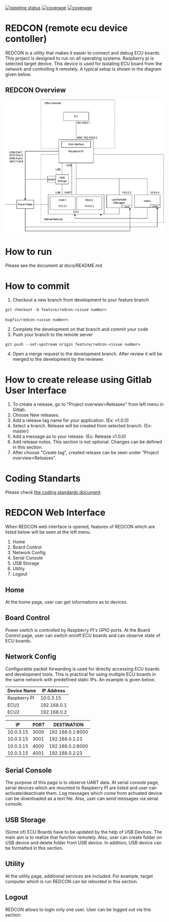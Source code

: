 [![pipeline status](https://gitlab.com/redcon-remote/redcon/badges/development/pipeline.svg)](https://gitlab.com/redcon-remote/redcon/-/pipelines)
[![coverage](https://gitlab.com/redcon-remote/redcon/badges/development/coverage.svg?job=client)](https://gitlab.com/redcon-remote/redcon/-/tree/development/client)
[![coverage](https://gitlab.com/redcon-remote/redcon/badges/development/coverage.svg?job=server)](https://gitlab.com/redcon-remote/redcon/-/tree/development/server)
# REDCON (remote ecu device contoller)

REDCON is a utility that makes it easier to connect and debug ECU boards. This project is designed to run on all operating systems. Raspberry pi is selected target device. This device is used for isolating ECU board from the network and controlling it remotely. A typical setup is shown in the diagram given below.

## REDCON Overview 
![alt text](docs/diagrams/redcon-overview.png "Overview" )

# How to run
Please see the document at docs/README.md

# How to commit
1. Checkout a new branch from development to your feature branch
```
git checkout -b feature/redcon-<issue number>

bugfix/redcon-<issue number>
```
2. Complete the development on that branch and commit your code
3. Push your branch to the remote server
```
git push --set-upstream origin feature/redcon-<issue number>
```
4. Open a merge request to the development branch. After review it will be merged to the development by the reviewer.

# How to create release using Gitlab User Interface
1. To create a release, go to "Project overwiev>Releases" from left menu in Gitlab.
2. Choose New releases.
3. Add a release tag name for your application. (Ex: v1.0.0)
4. Select a branch. Release will be created from selected branch. (Ex: master)
5. Add a message as to your release. (Ex: Release v1.0.0)
6. Add release notes. This section is not optional. Changes can be defined in this section.
7. After choose "Create tag", created release can be seen under "Project overview>Releases".

# Coding Standarts
Please check [the coding standards document](docs/CodingStandards.md).

# REDCON Web Interface
When REDCON web interface is opened, features of REDCON which are listed below will be seen at the left menu.

1. Home
2. Board Control
3. Network Config
4. Serial Console
5. USB Storage
6. Utility
7. Logout

## Home
At the home page, user can get informations as to devices.

## Board Control
Power switch is controlled by Raspberry PI's GPIO ports. At the Board Control page, user can switch on/off ECU boards and can observe state of ECU boards.

## Network Config
Configurable packet forwarding is used for directly accessing ECU boards and development tools. This is practical for using multiple ECU boards in the same network with predefined static IPs. An example is given below.

| Device Name | IP Address
|-------------|-----------
|Raspberry PI | 10.0.3.15
|ECU1         | 192.168.0.1
|ECU2         | 192.168.0.2


| IP       | PORT  | DESTINATION
|----------|-------|------------------
| 10.0.3.15| 3000  | 192.168.0.1:8000
| 10.0.3.15| 3001  | 192.168.0.1:23
| 10.0.3.15| 4000  | 192.168.0.2:8000
| 10.0.3.15| 4001  | 192.168.0.2:23

## Serial Console
The purpose of this page is to observe UART data. At serial console page, serial devices which are mounted to Raspberry PI are listed and user can activate/deactivate them. Log messages which come from activated device can be downloaded as a text file. Also, user can send messages via serial console.

## USB Storage
(Some of) ECU Boards have to be updated by the help of USB Devices. The main aim is to realize that function remotely. Also, user can create folder on USB device and delete folder from USB device. In addition, USB device can be formatted in this section.

## Utility
At the utility page, additional services are included. For example, target computer which is run REDCON can be rebooted in this section.

## Logout
REDCON allows to login only one user. User can be logged out via this section.